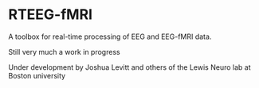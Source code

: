 # RTEEG-fMRI
A toolbox for real-time processing of EEG and EEG-fMRI data.

Still very much a work in progress

Under development by Joshua Levitt and others of the Lewis Neuro lab at Boston university
